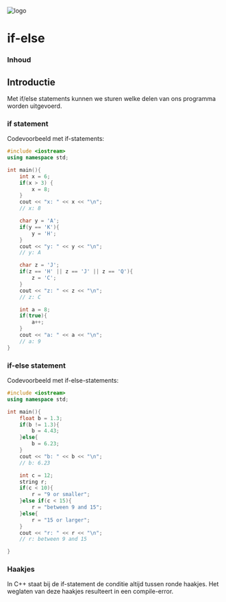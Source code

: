 ![logo](../c++/img/ISO_C++_Logo.svg) [](logo-id)

# if-else[](title-id)

### Inhoud[](toc-id)

## Introductie

Met if/else statements kunnen we sturen welke delen van ons programma worden uitgevoerd. 

### if statement

Codevoorbeeld met if-statements:

```c++
#include <iostream> 
using namespace std;

int main(){
    int x = 6; 
    if(x > 3) {
        x = 8;
    }
    cout << "x: " << x << "\n";
    // x: 8

    char y = 'A'; 
    if(y == 'K'){
        y = 'H';
    }
    cout << "y: " << y << "\n";
    // y: A

    char z = 'J';
    if(z == 'H' || z == 'J' || z == 'Q'){
        z = 'C';
    }
    cout << "z: " << z << "\n";
    // z: C

    int a = 8;
    if(true){ 
        a++;
    }
    cout << "a: " << a << "\n";
    // a: 9
}
```
### if-else statement

Codevoorbeeld met if-else-statements:

```c++
#include <iostream> 
using namespace std;

int main(){ 
    float b = 1.3; 
    if(b != 1.3){ 
        b = 4.43;
    }else{
        b = 6.23;
    }
    cout << "b: " << b << "\n";
    // b: 6.23

    int c = 12; 
    string r; 
    if(c < 10){ 
        r = "9 or smaller";
    }else if(c < 15){ 
        r = "between 9 and 15";
    }else{
        r = "15 or larger";
    }
    cout << "r: " << r << "\n";
    // r: between 9 and 15

}
```

### Haakjes

In C++ staat bij de if-statement de conditie altijd tussen ronde haakjes. Het weglaten van deze haakjes resulteert in een compile-error.
